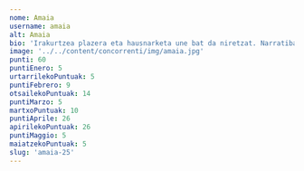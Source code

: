 ```yaml
---
nome: Amaia
username: amaia
alt: Amaia
bio: 'Irakurtzea plazera eta hausnarketa une bat da niretzat. Narratiba, feminismoa eta historia bezalako gaietan sakontzea gustatzen zait, istorio bakoitzean pertsonaien emozioak eta ikasgaiak arakatuz. Liburuek errealitate berrietara garamatzate, eta hitzen bidez konektatzen naiz. Beti prest nago ikasteko eta kontakizun bakoitzetik ikasgai baliotsuak ateratzeko.'
image: '../../content/concorrenti/img/amaia.jpg'
punti: 60
puntiEnero: 5
urtarrilekoPuntuak: 5
puntiFebrero: 9
otsailekoPuntuak: 14
puntiMarzo: 5
martxoPuntuak: 10
puntiAprile: 26
apirilekoPuntuak: 26
puntiMaggio: 5
maiatzekoPuntuak: 5
slug: 'amaia-25'
---
```


